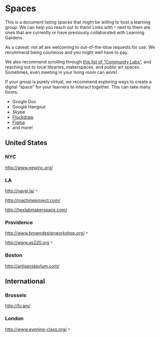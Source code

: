 # Spaces

This is a document listing spaces that might be willing to host a learning group. We can help you reach out to them! Links with `*` next to them are ones that are currently or have previously collaborated with Learning Gardens. 

As a caveat: not all are welcoming to out-of-the-blue requests for use. We recommend being courteous and you might well have to pay. 

We also recommend scrolling through [this list of “Community Labs”](https://www.are.na/lukas-wp/community-labs), and reaching out to local libraries, makerspaces, and public art spaces. Sometimes, even meeting in your living room can work!

If your group is purely virtual, we recommend exploring ways to create a digital “space” for your learners to interact together. This can take many forms:
- Google Doc
- Google Hangout
- Skype
- [Flockdraw](http://flockdraw.com/)
- [Figma](http://figma.com)
- and more!

## United States
### NYC
http://www.newinc.org/ 

### LA
http://navel.la/ `*`

http://machineproject.com/

http://hexlabmakerspace.com/

### Providence
http://www.browndesignworkshop.org/ `*`

http://www.as220.org `*`

### Boston
http://artisansasylum.com/

## International
### Brussels
http://fo.am/

### London
http://www.evening-class.org/ `*`
